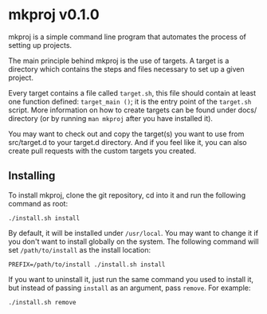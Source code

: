 # mkproj v0.1.0

mkproj is a simple command line program that automates the process of setting up projects.

The main principle behind mkproj is the use of targets. A target is a directory which contains the steps and files necessary to set up a given project.

Every target contains a file called `target.sh`, this file should contain at least one function defined: `target_main ()`; it is the entry point of the `target.sh` script. More information on how to create targets can be found under docs/ directory (or by running `man mkproj` after you have installed it).

You may want to check out and copy the target(s) you want to use from src/target.d to your target.d directory. And if you feel like it, you can also create pull requests with the custom targets you created.

## Installing

To install mkproj, clone the git repository, cd into it and run the following command as root:
```
./install.sh install
```
By default, it will be installed under `/usr/local`. You may want to change it if you don't want to install globally on the system. The following command will set `/path/to/install` as the install location:

```
PREFIX=/path/to/install ./install.sh install
```

If you want to uninstall it, just run the same command you used to install it, but instead of passing `install` as an argument, pass `remove`. For example:
```
./install.sh remove
```
